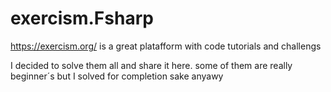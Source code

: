 # exercism.Fsharp
https://exercism.org/ is a great platafform with code tutorials and challengs

I decided to solve them all and share it here. some of them are really beginner´s but  I solved for completion sake anyawy

